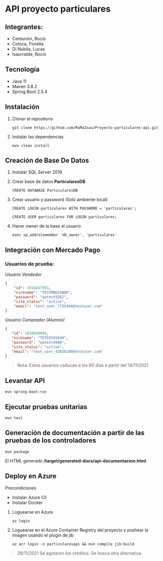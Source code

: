 # API proyecto particulares

## Integrantes:
- Centurión, Rocío
- Coloca, Fiorella
- Di Nubila, Lucas
- Isaurralde, Rocío

## Tecnología 
- Java 11
- Maven 3.8.2
- Spring Boot 2.5.4

## Instalación

1. Clonar el repositorio

    `git clone https://github.com/RoMaIsau/Proyecto-particulares-api.git`

2. Instalar las dependencias

   `mvn clean install`

## Creación de Base De Datos

1. Instalar SQL Server 2019
2. Crear base de datos **ParticularesDB**

   `CREATE DATABASE ParticularesDB`
3. Crear usuario y password (Solo ambiente local)

   `CREATE LOGIN particulares WITH PASSWORD = 'particulares';`

   `CREATE USER particulares FOR LOGIN particulares;`

4. Hacer owner de la base al usuario

   `exec sp_addrolemember 'db_owner', 'particulares'`

## Integración con Mercado Pago

### Usuarios de prueba:

*Usuario Vendedor*

```json
{
    "id": 1018847803,
    "nickname": "TESTMNGVSNQH",
    "password": "qatest9262",
    "site_status": "active",
    "email": "test_user_7735484@testuser.com"
}
```

*Usuario Comprador (Alumno)*

```json
{
   "id": 1018849804,
   "nickname": "TETE8505840",
   "password": "qatest4940",
   "site_status": "active",
   "email": "test_user_42026298@testuser.com"
}
```

> Nota: Estos usuarios caducan a los 60 días a partir del 14/11/2021

## Levantar API

`mvn spring-boot:run`

## Ejecutar pruebas unitarias

`mvn test`

## Generación de documentación a partir de las pruebas de los controladores

`mvn package`

El HTML generado **/target/generated-docs/api-documentacion.html**

## Deploy en Azure

Precondiciones

* Instalar Azure Cli
* Instalar Docker

1. Loguearse en Azure

   `az login`

2. Loguearse en el Azure Container Registry del proyecto y pushear la imagen usando el plugin de jib

   `az acr login -n particularesapi && mvn compile jib:build`

> 28/11/2021 Se agotaron los créditos. Se busca otra alternativa